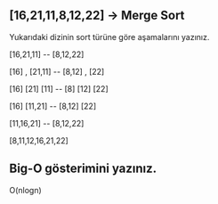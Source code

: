 ## [16,21,11,8,12,22] -> Merge Sort

Yukarıdaki dizinin sort türüne göre aşamalarını yazınız.


[16,21,11] -- [8,12,22]

[16] , [21,11] -- [8,12] , [22] 

[16] [21] [11] -- [8] [12] [22]

[16] [11,21] -- [8,12] [22]

[11,16,21] -- [8,12,22]

[8,11,12,16,21,22]

## Big-O gösterimini yazınız.

O(nlogn)